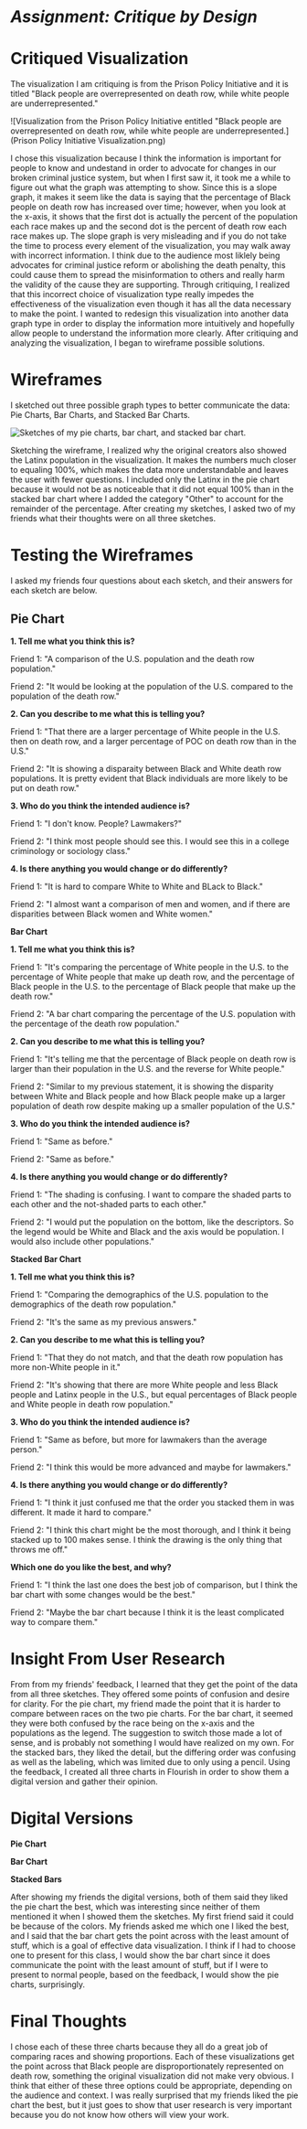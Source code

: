 # *Assignment: Critique by Design*

# Critiqued Visualization
The visualization I am critiquing is from the Prison Policy Initiative and it is titled "Black people are overrepresented on death row, while white people are underrepresented."

![Visualization from the Prison Policy Initiative entitled "Black people are overrepresented on death row, while white people are underrepresented.](Prison Policy Initiative Visualization.png)

I chose this visualization because I think the information is important for people to know and undestand in order to advocate for changes in our broken criminal justice system, but when I first saw it, it took me a while to figure out what the graph was attempting to show. Since this is a slope graph, it makes it seem like the data is saying that the percentage of Black people on death row has increased over time; however, when you look at the x-axis, it shows that the first dot is actually the percent of the population each race makes up and the second dot is the percent of death row each race makes up. The slope graph is very misleading and if you do not take the time to process every element of the visualization, you may walk away with incorrect information. I think due to the audience most liklely being advocates for criminal justice reform or abolishing the death penalty, this could cause them to spread the misinformation to others and really harm the validity of the cause they are supporting. Through critiquing, I realized that this incorrect choice of visualization type really impedes the effectiveness of the visualization even though it has all the data necessary to make the point. I wanted to redesign this visualization into another data graph type in order to display the information more intuitively and hopefully allow people to understand the information more clearly. After critiquing and analyzing the visualization, I began to wireframe possible solutions.

# Wireframes

I sketched out three possible graph types to better communicate the data: Pie Charts, Bar Charts, and Stacked Bar Charts.

![Sketches of my pie charts, bar chart, and stacked bar chart.](Wireframe.jpg)

Sketching the wireframe, I realized why the original creators also showed the Latinx population in the visualization. It makes the numbers much closer to equaling 100%, which makes the data more understandable and leaves the user with fewer questions. I included only the Latinx in the pie chart because it would not be as noticeable that it did not equal 100% than in the stacked bar chart where I added the category "Other" to account for the remainder of the percentage. After creating my sketches, I asked two of my friends what their thoughts were on all three sketches.

# Testing the Wireframes

I asked my friends four questions about each sketch, and their answers for each sketch are below.

## **Pie Chart**

**1. Tell me what you think this is?**

Friend 1: "A comparison of the U.S. population and the death row population."
  
Friend 2: "It would be looking at the population of the U.S. compared to the population of the death row."
  
**2. Can you describe to me what this is telling you?**

Friend 1: "That there are a larger percentage of White people in the U.S. then on death row, and a larger percentage of POC on death row than in the U.S."
  
Friend 2: "It is showing a disparaity between Black and White death row populations. It is pretty evident that Black individuals are more likely to be put on death row."
  
**3. Who do you think the intended audience is?**

Friend 1: "I don't know. People? Lawmakers?"
  
Friend 2: "I think most people should see this. I would see this in a college criminology or sociology class."
  
**4. Is there anything you would change or do differently?**

Friend 1: "It is hard to compare White to White and BLack to Black."
   
Friend 2: "I almost want a comparison of men and women, and if there are disparities between Black women and White women."

**Bar Chart**

**1. Tell me what you think this is?**

Friend 1: "It's comparing the percentage of White people in the U.S. to the percentage of White people that make up death row, and the percentage of Black people in the U.S. to the percentage of Black people that make up the death row."
  
Friend 2: "A bar chart comparing the percentage of the U.S. population with the percentage of the death row population."
  
**2. Can you describe to me what this is telling you?**

Friend 1: "It's telling me that the percentage of Black people on death row is larger than their population in the U.S. and the reverse for White people."
  
Friend 2: "Similar to my previous statement, it is showing the disparity between White and Black people and how Black people make up a larger population of death row despite making up a smaller population of the U.S."
  
**3. Who do you think the intended audience is?**

Friend 1: "Same as before."
  
Friend 2: "Same as before."
       
**4. Is there anything you would change or do differently?**

Friend 1: "The shading is confusing. I want to compare the shaded parts to each other and the not-shaded parts to each other."
  
Friend 2: "I would put the population on the bottom, like the descriptors. So the legend would be White and Black and the axis would be population. I would also include other populations."
  
**Stacked Bar Chart**
  
**1. Tell me what you think this is?**

Friend 1: "Comparing the demographics of the U.S. population to the demographics of the death row population."
  
Friend 2: "It's the same as my previous answers."
  
**2. Can you describe to me what this is telling you?**

Friend 1: "That they do not match, and that the death row population has more non-White people in it."
  
Friend 2: "It's showing that there are more White people and less Black people and Latinx people in the U.S., but equal percentages of Black people and White people in death row population."
  
**3. Who do you think the intended audience is?**

Friend 1: "Same as before, but more for lawmakers than the average person."
  
Friend 2: "I think this would be more advanced and maybe for lawmakers."
  
**4. Is there anything you would change or do differently?**

Friend 1: "I think it just confused me that the order you stacked them in was different. It made it hard to compare."
  
Friend 2: "I think this chart might be the most thorough, and I think it being stacked up to 100 makes sense. I think the drawing is the only thing that throws me off."
  
**Which one do you like the best, and why?**

Friend 1: "I think the last one does the best job of comparison, but I think the bar chart with some changes would be the best."

Friend 2: "Maybe the bar chart because I think it is the least complicated way to compare them."

# Insight From User Research

From from my friends' feedback, I learned that they get the point of the data from all three sketches. They offered some points of confusion and desire for clarity. For the pie chart, my friend made the point that it is harder to compare between races on the two pie charts. For the bar chart, it seemed they were both confused by the race being on the x-axis and the populations as the legend. The suggestion to switch those made a lot of sense, and is probably not something I would have realized on my own. For the stacked bars, they liked the detail, but the differing order was confusing as well as the labeling, which was limited due to only using a pencil. Using the feedback, I created all three charts in Flourish in order to show them a digital version and gather their opinion.

# Digital Versions

**Pie Chart**

<div class="flourish-embed flourish-chart" data-src="visualisation/5360668"><script src="https://public.flourish.studio/resources/embed.js"></script></div>

**Bar Chart**

<div class="flourish-embed flourish-chart" data-src="visualisation/5360496"><script src="https://public.flourish.studio/resources/embed.js"></script></div>

**Stacked Bars**

<div class="flourish-embed flourish-chart" data-src="visualisation/5360553"><script src="https://public.flourish.studio/resources/embed.js"></script></div>

After showing my friends the digital versions, both of them said they liked the pie chart the best, which was interesting since neither of them mentioned it when I showed them the sketches. My first friend said it could be because of the colors. My friends asked me which one I liked the best, and I said that the bar chart gets the point across with the least amount of stuff, which is a goal of effective data visualization. I think if I had to choose one to present for this class, I would show the bar chart since it does communicate the point with the least amount of stuff, but if I were to present to normal people, based on the feedback, I would show the pie charts, surprisingly.

# Final Thoughts

I chose each of these three charts because they all do a great job of comparing races and showing proportions. Each of these visualizations get the point across that Black people are disproportionately represented on death row, something the original visualization did not make very obvious. I think that either of these three options could be appropriate, depending on the audience and context. I was really surprised that my friends liked the pie chart the best, but it just goes to show that user research is very important because you do not know how others will view your work.
